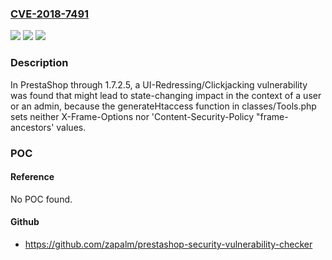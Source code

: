 ### [CVE-2018-7491](https://cve.mitre.org/cgi-bin/cvename.cgi?name=CVE-2018-7491)
![](https://img.shields.io/static/v1?label=Product&message=n%2Fa&color=blue)
![](https://img.shields.io/static/v1?label=Version&message=n%2Fa&color=blue)
![](https://img.shields.io/static/v1?label=Vulnerability&message=n%2Fa&color=brighgreen)

### Description

In PrestaShop through 1.7.2.5, a UI-Redressing/Clickjacking vulnerability was found that might lead to state-changing impact in the context of a user or an admin, because the generateHtaccess function in classes/Tools.php sets neither X-Frame-Options nor 'Content-Security-Policy "frame-ancestors' values.

### POC

#### Reference
No POC found.

#### Github
- https://github.com/zapalm/prestashop-security-vulnerability-checker

